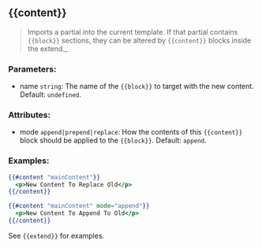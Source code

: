 ## \{{content}}

> Imports a partial into the current template. If that partial contains `{{block}}` sections, they can be altered by `{{content}}` blocks inside the extend._

### Parameters:

* name `string`: The name of the `{{block}}` to target with the new content. Default: `undefined`.

### Attributes:

* mode `append|prepend|replace`: How the contents of this `{{content}}` block should be applied to the `{{block}}`. Default: `append`.

### Examples:

```handlebars
{{#content "mainContent"}}
  <p>New Content To Replace Old</p>
{{/content}}
```

```handlebars
{{#content "mainContent" mode="append"}}
  <p>New Content To Append To Old</p>
{{/content}}
```

See `{{extend}}` for examples.

